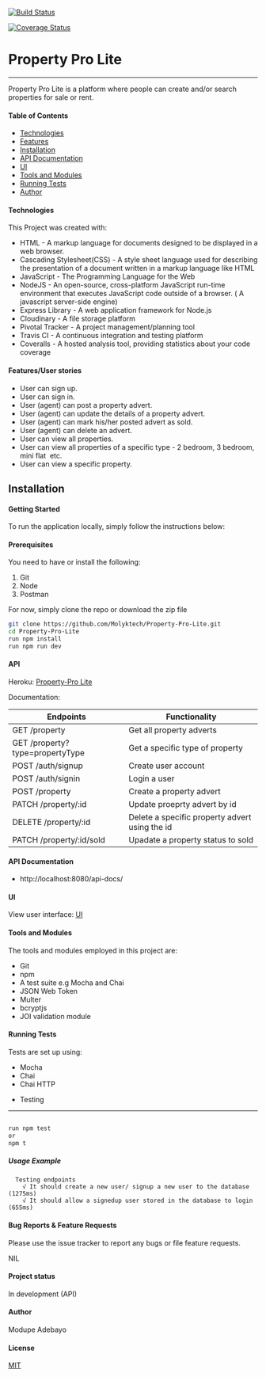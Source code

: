 [![Build Status](https://travis-ci.org/Molyktech/Property-Pro-Lite.svg?branch=develop)](https://travis-ci.org/Molyktech/Property-Pro-Lite)

[![Coverage Status](https://coveralls.io/repos/github/Molyktech/Property-Pro-Lite/badge.svg)](https://coveralls.io/github/Molyktech/Property-Pro-Lite)

# Property Pro Lite

---

Property Pro Lite is a platform where people can create and/or search properties for sale or rent.

#### Table of Contents

- [Technologies](#Technologies)
- [Features](#Features)
- [Installation](#Installation)
- [API Documentation](#API-Documentation)
- [UI](#UI)
- [Tools and Modules](#Tools-and-Modules)
- [Running Tests](#Running-Tests)
- [Author](#Author)

#### Technologies

This Project was created with:

- HTML - A markup language for documents designed to be displayed in a web browser.
- Cascading Stylesheet(CSS) - A style sheet language used for describing the presentation of a document written in a markup language like HTML
- JavaScript - The Programming Language for the Web
- NodeJS - An open-source, cross-platform JavaScript run-time environment that executes JavaScript code outside of a browser. ( A javascript server-side engine)
- Express Library - A web application framework for Node.js
- Cloudinary - A file storage platform
- Pivotal Tracker - A project management/planning tool
- Travis CI - A continuous integration and testing platform
- Coveralls - A hosted analysis tool, providing statistics about your code coverage

#### Features/User stories

- User can sign up.
- User can sign in.
- User (agent) can post a property advert.
- User (agent) can update the details of a property advert.
- User (agent) can mark his/her posted advert as sold.
- User (agent) can delete an advert.
- User can view all properties.
- User can view all properties of a specific type - 2 bedroom, 3 bedroom, mini flat  etc.
- User can view a specific property.

## Installation

#### Getting Started

To run the application locally, simply follow the instructions below:

#### Prerequisites

You need to have or install the following:

1. Git
2. Node
3. Postman

For now, simply clone the repo or download the zip file

```bash
git clone https://github.com/Molyktech/Property-Pro-Lite.git
cd Property-Pro-Lite
run npm install
run npm run dev
```

#### API

Heroku: [Property-Pro Lite](https://propertymo.herokuapp.com/api/v1/)

Documentation:

| Endpoints                       | Functionality                                  |
| ------------------------------- | ---------------------------------------------- |
| GET /property                   | Get all property adverts                       |
| GET /property?type=propertyType | Get a specific type of property                |
| POST /auth/signup               | Create user account                            |
| POST /auth/signin               | Login a user                                   |
| POST /property                  | Create a property advert                       |
| PATCH /property/:id             | Update proeprty advert by id                   |
| DELETE /property/:id            | Delete a specific property advert using the id |
| PATCH /property/:id/sold        | Upadate a property status to sold              |

#### API Documentation

- http://localhost:8080/api-docs/

#### UI

View user interface: [UI](https://molyktech.github.io/Property-Pro-Lite/UI/)

#### Tools and Modules

The tools and modules employed in this project are:

- Git
- npm
- A test suite e.g Mocha and Chai
- JSON Web Token
- Multer
- bcryptjs
- JOI validation module

#### Running Tests

Tests are set up using:

- Mocha
- Chai
- Chai HTTP

* Testing

---

```bash

run npm test
or
npm t
```

##### Usage Example

```
  Testing endpoints
    √ It should create a new user/ signup a new user to the database (1275ms)
    √ It should allow a signedup user stored in the database to login (655ms)
```

#### Bug Reports & Feature Requests

Please use the issue tracker to report any bugs or file feature requests.

NIL

#### Project status

In development (API)

#### Author

Modupe Adebayo

#### License

[MIT](https://choosealicense.com/licenses/mit/)
